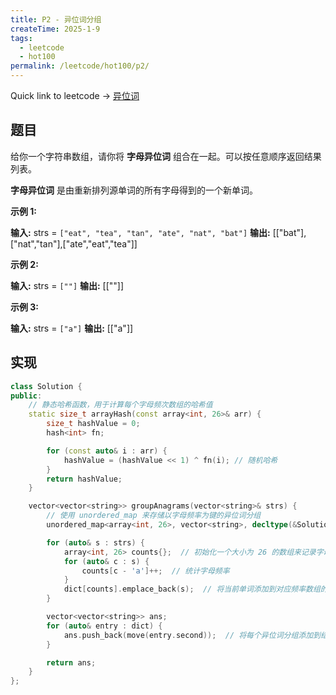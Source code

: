 ```yaml
---
title: P2 - 异位词分组
createTime: 2025-1-9
tags:
  - leetcode
  - hot100
permalink: /leetcode/hot100/p2/
---
```


Quick link to leetcode -> [异位词](https://leetcode.cn/problems/group-anagrams/description/)

<!-- more -->

## 题目

给你一个字符串数组，请你将 **字母异位词** 组合在一起。可以按任意顺序返回结果列表。

**字母异位词** 是由重新排列源单词的所有字母得到的一个新单词。

**示例 1:**

**输入:** strs = `["eat", "tea", "tan", "ate", "nat", "bat"]`
**输出:** [["bat"],["nat","tan"],["ate","eat","tea"]]

**示例 2:**

**输入:** strs = `[""]`
**输出:** [[""]]

**示例 3:**

**输入:** strs = `["a"]`
**输出:** [["a"]]

## 实现

```cpp
class Solution {
public:
    // 静态哈希函数，用于计算每个字母频次数组的哈希值
    static size_t arrayHash(const array<int, 26>& arr) {
        size_t hashValue = 0;
        hash<int> fn;

        for (const auto& i : arr) {
            hashValue = (hashValue << 1) ^ fn(i); // 随机哈希
        }
        return hashValue;
    }

    vector<vector<string>> groupAnagrams(vector<string>& strs) {
        // 使用 unordered_map 来存储以字母频率为键的异位词分组
        unordered_map<array<int, 26>, vector<string>, decltype(&Solution::arrayHash)> dict(1000, &Solution::arrayHash);

        for (auto& s : strs) {
            array<int, 26> counts{};  // 初始化一个大小为 26 的数组来记录字母频率
            for (auto& c : s) {
                counts[c - 'a']++;  // 统计字母频率
            }
            dict[counts].emplace_back(s);  // 将当前单词添加到对应频率数组的分组
        }

        vector<vector<string>> ans;
        for (auto& entry : dict) {
            ans.push_back(move(entry.second));  // 将每个异位词分组添加到结果中
        }

        return ans;
    }
};
```
